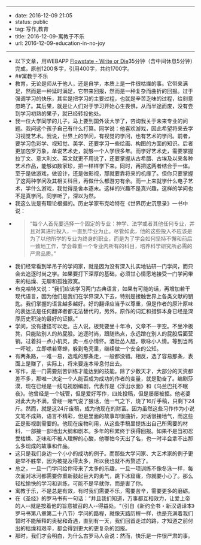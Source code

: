 - --
- date: 2016-12-09 21:05
- status: public
- tag: 写作,教育
- title: 2016-12-09-寓教于不乐
- url: 2016-12-09-education-in-no-joy
- --
- 以下文章，用WEBAPP [Flowstate - Write or Die](http://wangpei.me/flowstate/)35分钟（含中间休息5分钟）完成，原创1200多字，引用400字，共约1700字。
- ##寓教于不乐
- 教育，无论是师从于他人，还是自学，本质上是一件很枯燥的事。它带来满足，然而是一种延时满足，它带来回报，然而是一种复杂而曲折的回报。过于强调学习的快乐，其实是把学习的主要过程，也就是辛苦乏味的过程，给刻意忽略了。其后果，就是让人们对于学习开始心生畏惧，从而半途而废，没有尝到学习初熟的果子，就已经转投他处。
- 我一位大学同学的儿子，马上要到国外读大学了，咨询我关于未来专业的问题。我问这个孩子自己有什么打算。同学说：他喜欢游戏，因此希望将来去学习视觉艺术。我说，世界上的学问，有视觉的学问，也有艺术的学问。前者，要学习色彩学、视知觉、美学、还要学习一些绘画、构图的方面的知识。后者更加包罗万象，单说艺术史，就够一个人学很多年。而学好艺术史，需要掌握拉丁文、意大利文、英文就更不用说了，还要掌握从古希腊、古埃及以来各种艺术作品，能够如数家珍，把一样样学下来。同时，再把这两者结合于一体。至于是做游戏，做设计，还是做影视，那就要靠将来的机缘了。但你只要掌握了这两种学问及其相关科目，再做什么都游刃有余。而一上来就学什么电子艺术，学什么游戏，我觉得是舍本逐末。这样的兴趣不是真兴趣，这样的学问也不是真学问。同学听了，深以为然。
- 我这么说是有理论根据的。历史学家布克哈特在《世界历史沉思录》一书中说：
- > “每个人首先要选择一个固定的专业：神学、法学或者其他任何专业，并且对其进行投入，一直到毕业为止。尽管如此，他的这些投入不应该是为了以他所学的专业为终身的职业，而是为了学会如何坚持不懈和前后一致地工作，学会尊重一个专业内所有的科目，培养科学研究所必需的严肃品质。”
- 我们经常看到半吊子的学问家，就是因为没有深入扎实地钻研一门学问，而只会去追逐时尚之学。如果要打下深厚的基础，必须甘心情愿地接受一门学问带来的枯燥、无聊和孤独寂寞。
- 布克哈特又说：“我们应该学习两门古典语言，如果有可能的话，再增加若干现代语言，因为他们是我们在学界深入下去，特别是接触世界上各类文献的钥匙。我们掌握的语言越多越好。好的翻译应当予以尊重，但是作者的原汁原味的表达法是任何翻译者都无法替代的，另外，原作的词汇和措辞本身已经是深厚历史积淀的最好的证据。”
- 学问，没有捷径可以走。古人说，板凳要坐十年冷，文章不一字空。不坐冷板凳，只能贴别人的热屁股。追逐时尚，跟随热点，永远蹭在别人的屁股后面营销。过着抖一点小机灵，卖一点小情怀。酒壮怂人胆，歌咏小人情。等到当局一吓唬，立即噤若寒蝉，躲到龟壳里，继续做一个安全的公知。
- 有两条路，一难一易，选难的那条走，一般都没错。相反，选了容易那条，表面上是赚了，实际上，将来要连本带息付出去。
- 写作，是一门需要刻苦训练才能达到的技能。除了少数天才，大部分的天资都差不多，那唯一决定一个人能否成为成功的作者的变量，就是勤奋了。编剧莎漠，现在已经是一线电视剧编剧，代表作是《浮出水面》和《乌兰巴托不眠夜》。他曾经是一个城管，但是爱好写作，四处投稿，但是屡屡被拒。他老婆对此大为不满，曾经一赌气说了狠话，他一气之下，烧了16斤手稿，只剩下24斤。然而，就是这24斤废稿，成为他现在的财富。因为虽然这些习作作为小说文笔不成熟，语言不精彩，但是里面的故事却很曲折，对话很接地气，而这些正是影视剧需要的。他现在废物利用，从这些手稿里提炼出自己所需要的材料，一部接一部地出大纲和剧本。多年的积累终于获得回报。如果不是当初忍受枯燥、乏味和不被人理解的心酸，他哪怕今天出了名，也一时半会拿不出那么多现成的故事和作品。
- 这只是我们身边一个小小的成功的例子。而那些大学问家、大艺术家的例子更是举不胜举，因为被提及得太多，所以我也就不再赘述了。
- 总之，一旦一门学问给你带来了太多的乐趣，一旦一项训练不像冬泳一样，每次面对冰河都需要你重新鼓起巨大的勇气，跳下冰窟窿，你就要小心了。那么轻松愉快的学习和训练，可能不是早就你，而是害了你。
- 寓教于乐，不是总是有效，有时我们需要不乐，需要苦辛，需要更多的磨砺。
- 在《圣经》的罗马书有一句话：“并且我们知道，万事都互相效力，让爱上帝的人--就是按着他的旨意被召的人--得益处。“（引自《新约全书・新汉语译本》罗马书第八章第二十八节）学问的路程，就像天路历程一样，也是充满着我们暂时不能解释的奥秘和奇遇，直到有一天，我们回首走过的路，才知道之前付出的枯燥和艰辛，都会得到更大的更复杂的回报。
- 那时，我们才会明白，为什么古罗马人会说：然而，快乐是一件很严肃的事。
